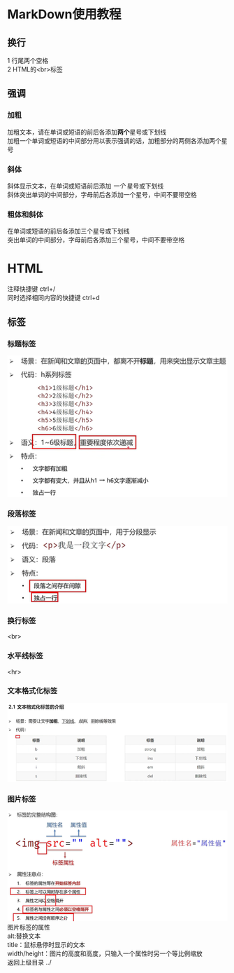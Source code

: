 # MarkDown使用教程
## 换行
1 行尾两个空格  
2 HTML的\<br>标签   
## 强调
### 加粗  
加粗文本，请在单词或短语的前后各添加**两个**星号或下划线  
加粗一个单词或短语的中间部分用以表示强调的话，加粗部分的两侧各添加两个星号  
### 斜体
斜体显示文本，在单词或短语前后添加 *一个* 星号或下划线  
斜体突出单词的中间部分，字母前后各添加一个星号，中间不要带空格
### 粗体和斜体
在单词或短语的前后各添加三个星号或下划线  
突出单词的中间部分，字母前后各添加三个星号，中间不要带空格

# HTML
注释快捷键 ctrl+/  
同时选择相同内容的快捷键 ctrl+d  
## 标签 
### 标题标签
![](images/QQ截图20230410160918.png)
### 段落标签
![](images/QQ截图20230410162706.png)
### 换行标签
\<br>  
### 水平线标签
\<hr>
### 文本格式化标签
![第三张截图](images/QQ截图20230410163928.png)
### 图片标签
![](images/QQ截图20230410164523.png)
图片标签的属性  
alt:替换文本  
title：鼠标悬停时显示的文本  
width/height：图片的高度和高度，只输入一个属性时另一个等比例缩放  
返回上级目录 ../